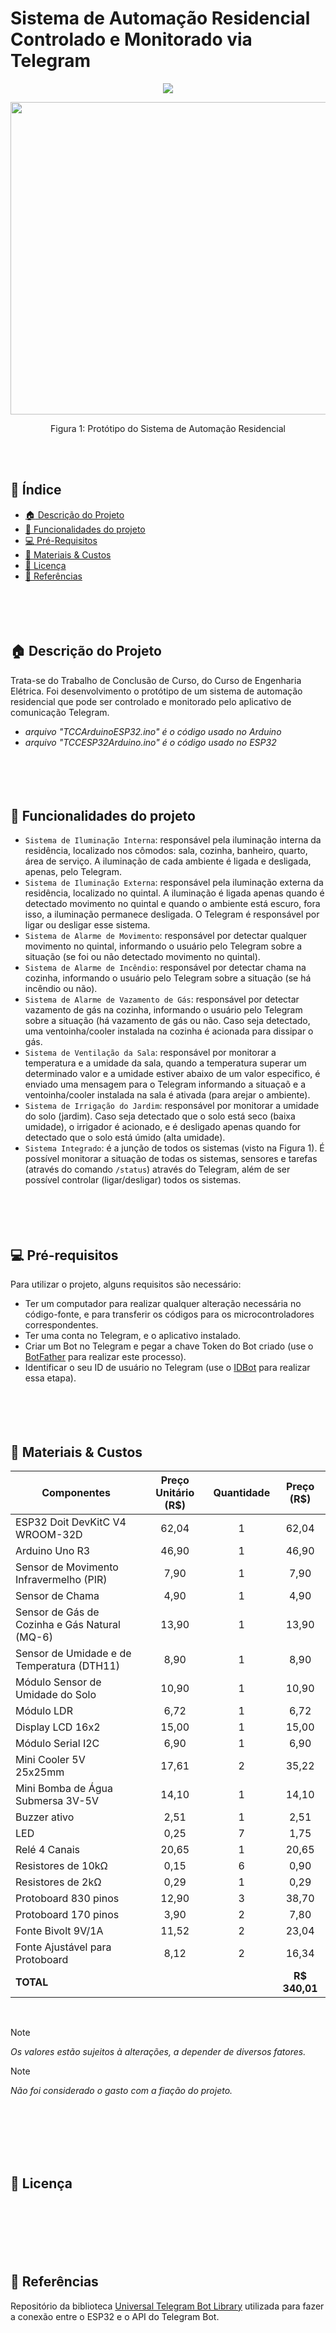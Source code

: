 # Sistema de Automação Residencial Controlado e Monitorado via Telegram

<p align="center">
  <img src="http://img.shields.io/static/v1?label=STATUS&message=CONCLUIDO&color=GREEN&style=for-the-badge"/>
</p>

<p align="center">
  <img src="https://github.com/user-attachments/assets/2aef1242-0a4b-43fe-b11e-9ba5767dd0ac" width="650" height="500"/>
</p>
<p align="center">Figura 1: Protótipo do Sistema de Automação Residencial</p>
<br><br>


## :round_pushpin: Índice 
* [:house: Descrição do Projeto](#house-descrição-do-projeto)
* [:hammer: Funcionalidades do projeto](#hammer-funcionalidades-do-projeto)
* [:computer: Pré-Requisitos](#computer-pré-requisitos)
* [:toolbox: Materiais & Custos](#toolbox-materiais--custos)
* [:memo: Licença](#memo-licença)
* [:bookmark_tabs: Referências](#bookmark_tabs-referências)
<br><br><br><br><br>





## :house: Descrição do Projeto
Trata-se do Trabalho de Conclusão de Curso, do Curso de Engenharia Elétrica. Foi desenvolvimento o protótipo de um sistema de automação residencial que pode ser controlado e monitorado pelo aplicativo de comunicação Telegram.
- *arquivo "TCCArduinoESP32.ino" é o código usado no Arduino*
- *arquivo "TCCESP32Arduino.ino" é o código usado no ESP32*
<br><br><br><br><br>



## :hammer: Funcionalidades do projeto

- `Sistema de Iluminação Interna`: responsável pela iluminação interna da residência, localizado nos cômodos: sala, cozinha, banheiro, quarto, área de serviço. A iluminação de cada ambiente é ligada e desligada, apenas, pelo Telegram.
- `Sistema de Iluminação Externa`: responsável pela iluminação externa da residência, localizado no quintal. A iluminação é ligada apenas quando é detectado movimento no quintal e quando o ambiente está escuro, fora isso, a iluminação permanece desligada. O Telegram é responsável por ligar ou desligar esse sistema.
- `Sistema de Alarme de Movimento`: responsável por detectar qualquer movimento no quintal, informando o usuário pelo Telegram sobre a situação (se foi ou não detectado movimento no quintal).
- `Sistema de Alarme de Incêndio`: responsável por detectar chama na cozinha, informando o usuário pelo Telegram sobre a situação (se há incêndio ou não).
- `Sistema de Alarme de Vazamento de Gás`: responsável por detectar vazamento de gás na cozinha, informando o usuário pelo Telegram sobre a situação (há vazamento de gás ou não. Caso seja detectado, uma ventoinha/cooler instalada na cozinha é acionada para dissipar o gás.
- `Sistema de Ventilação da Sala`: responsável por monitorar a temperatura e a umidade da sala, quando a temperatura superar um determinado valor e a umidade estiver abaixo de um valor especifico, é enviado uma mensagem para o Telegram informando a situaçaõ e a ventoinha/cooler instalada na sala é ativada (para arejar o ambiente).
- `Sistema de Irrigação do Jardim`: responsável por monitorar a umidade do solo (jardim). Caso seja detectado que o solo está seco (baixa umidade), o irrigador é acionado, e é desligado apenas quando for detectado que o solo está úmido (alta umidade).
- `Sistema Integrado`: é a junção de todos os sistemas (visto na Figura 1). É possível monitorar a situação de todas os sistemas, sensores e tarefas (através do comando ``/status``) através do Telegram, além de ser possível controlar (ligar/desligar) todos os sistemas.
<br><br><br><br><br>



## :computer: Pré-requisitos

Para utilizar o projeto, alguns requisitos são necessário:

- Ter um computador para realizar qualquer alteração necessária no código-fonte, e para transferir os códigos para os microcontroladores correspondentes.
- Ter uma conta no Telegram, e o aplicativo instalado.
- Criar um Bot no Telegram e pegar a chave Token do Bot criado (use o [BotFather](https://t.me/BotFather) para realizar este processo).
- Identificar o seu ID de usuário no Telegram (use o [IDBot](https://t.me/myidbot) para realizar essa etapa).
<br><br><br><br><br>



## :toolbox: Materiais & Custos
| Componentes | Preço Unitário (R$) | Quantidade | Preço (R$) |
|----------|:----------:|:----------:|:----------:|
| ESP32 Doit DevKitC V4 WROOM-32D  | 62,04 | 1 | 62,04 |
| Arduino Uno R3  | 46,90 | 1 | 46,90 |
| Sensor de Movimento Infravermelho  (PIR)  | 7,90 | 1 | 7,90 |
| Sensor de Chama  | 4,90 | 1 | 4,90 |
| Sensor de Gás de Cozinha e Gás Natural (MQ-6)  | 13,90 | 1 | 13,90 |
| Sensor de Umidade e de Temperatura (DTH11)  | 8,90 | 1 | 8,90 |
| Módulo Sensor de Umidade do Solo  | 10,90 | 1 | 10,90 |
| Módulo LDR | 6,72 | 1 | 6,72 |
| Display LCD 16x2 | 15,00 | 1 | 15,00 |
| Módulo Serial I2C | 6,90 | 1 | 6,90 |
| Mini Cooler 5V 25x25mm  | 17,61 | 2 | 35,22 |
| Mini Bomba de Água Submersa 3V-5V | 14,10 | 1 | 14,10 |
| Buzzer ativo | 2,51 | 1 | 2,51 |
| LED | 0,25 | 7 | 1,75 |
| Relé 4 Canais | 20,65 | 1 | 20,65 |
| Resistores de 10kΩ | 0,15 | 6 | 0,90 |
| Resistores de 2kΩ | 0,29 | 1 | 0,29 |
| Protoboard 830 pinos | 12,90 | 3 | 38,70 |
| Protoboard 170 pinos | 3,90 | 2 | 7,80 |
| Fonte Bivolt 9V/1A | 11,52 | 2 | 23,04 |
| Fonte Ajustável para Protoboard | 8,12 | 2 | 16,34 |
| **TOTAL**              ||| **R$ 340,01** |
<br>

> [!NOTE]
> *Os valores estão sujeitos à alterações, a depender de diversos fatores.*

> [!NOTE]
> *Não foi considerado o gasto com a fiação do projeto.*

<br><br><br><br><br>



## :memo: Licença
<br><br><br><br><br>



## :bookmark_tabs: Referências

Repositório da biblioteca [Universal Telegram Bot Library](https://github.com/witnessmenow/Universal-Arduino-Telegram-Bot?tab=readme-ov-file) utilizada para fazer a conexão entre o ESP32 e o API do Telegram Bot.

